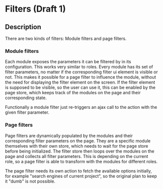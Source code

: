 # Filters (Draft 1)

## Description

There are two kinds of filters: Module filters and page filters.

### Module filters

Each module exposes the parameters it can be filtered by in its configuration. This works very similar to roles. Every module has its set of filter parameters, no matter if the corresponding filter ui element is visible or not. This makes it possible for a page filter to influence the module, without the need for displaying the filter element on the screen. If the filter element is supposed to be visible, so the user can use it, this can be enabled by the page store, which keeps track of the modules on the page and their corresponding state.

Functionally a module filter just re-triggers an ajax call to the action with the given filter parameter.

### Page filters

Page filters are dynamically populated by the modules and their corresponding filter parameters on the page. They are a specific module themselves with their own store, which needs to wait for the page store before being initialized. The filter store then loops over the modules on the page and collects all filter parameters. This is depending on the current role, so a page filter is able to transform with the modules for different roles.

The page filter needs its own action to fetch the available options initially, for example "search engines of current project", so the original plan to keep it "dumb" is not possible.


